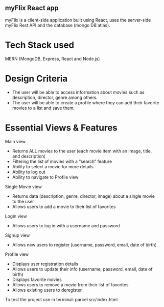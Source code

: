 ## myFlix React app

myFlix is a client-side application built using React, uses the server-side myFlix Rest API and the database (mongo DB atlas).

# Tech Stack used

MERN (MongoDB, Express, React and Node.js)

# Design Criteria

* The user will be able to access information about movies such as description, director, genre among others.
* The user will be able to create a profile where they can add their favorite movies to a list and save them. 

# Essential Views & Features

Main view
* Returns ALL movies to the user (each movie item with an image, title, and description)
* Filtering the list of movies with a “search” feature
* Ability to select a movie for more details
* Ability to log out
* Ability to navigate to Profile view

Single Movie view
* Returns data (description, genre, director, image) about a single movie to the user
* Allows users to add a movie to their list of favorites 

Login view
* Allows users to log in with a username and password 

Signup view
* Allows new users to register (username, password, email, date of birth) 

Profile view
* Displays user registration details
* Allows users to update their info (username, password, email, date of birth)
* Displays favorite movies
* Allows users to remove a movie from their list of favorites
* Allows existing users to deregister



To test the project use in terminal: parcel src/index.html 
